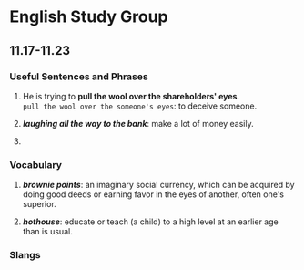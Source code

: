 # English Study Group
## 11.17-11.23

### Useful Sentences and Phrases

1. He is trying to **pull the wool over the shareholders' eyes**.  
`pull the wool over the someone's eyes`: to deceive someone.  

2. ***laughing all the way to the bank***: make a lot of money easily.  

3.

### Vocabulary

1. ***brownie points***: an imaginary social currency, 
which can be acquired by doing good deeds or earning favor in the eyes of another, often one's superior.

2. ***hothouse***: educate or teach (a child) to a high level at an earlier age than is usual.


### Slangs  
